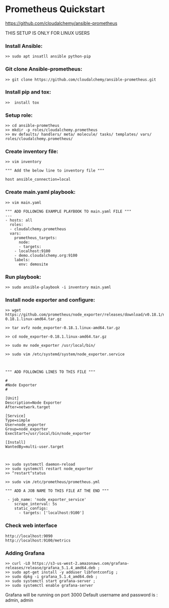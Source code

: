 # Prometheus Quickstart
https://github.com/cloudalchemy/ansible-prometheus

THIS SETUP IS ONLY FOR LINUX USERS

### Install Ansible:

	>> sudo apt insatll ansible python-pip

### Git clone Ansible-prometheus:
	
	>> git clone https://github.com/cloudalchemy/ansible-prometheus.git

### Install pip and tox:
	
	>>  install tox

### Setup role:

	>> cd ansible-prometheus
	>> mkdir -p roles/cloudalchemy.prometheus
	>> mv defaults/ handlers/ meta/ molecule/ tasks/ templates/ vars/ roles/cloudalchemy.prometheus/
		

### Create inventory file:
	>> vim inventory

	""" Add the below line to inventory file """

	host ansible_connection=local


### Create main.yaml playbook:

	>> vim main.yaml

	""" ADD FOLLOWING EXAMPLE PLAYBOOK TO main.yaml FILE """
	---
	- hosts: all
	  roles:
	  - cloudalchemy.prometheus
	  vars:
	    prometheus_targets:
	      node:
	      - targets:
		- localhost:9100
		- demo.cloudalchemy.org:9100
		labels:
		  env: demosite


### Run playbook:
	
	>> sudo ansible-playbook -i inventory main.yaml 

### Install node exporter and configure:

	>> wget https://github.com/prometheus/node_exporter/releases/download/v0.18.1/node_exporter-0.18.1.linux-amd64.tar.gz

	>> tar xvfz node_exporter-0.18.1.linux-amd64.tar.gz

	>> cd node_exporter-0.18.1.linux-amd64.tar.gz

	>> sudo mv node_exporter /usr/local/bin/

	>> sudo vim /etc/systemd/system/node_exporter.service 



	""" ADD FOLLOWING LINES TO THIS FILE """

	#
	#Node Exporter
	#

	[Unit]
	Description=Node Exporter
	After=network.target

	[Service]
	Type=simple
	User=node_exporter
	Group=node_exporter
	ExecStart=/usr/local/bin/node_exporter

	[Install]
	WantedBy=multi-user.target



	>> sudo systemctl daemon-reload
	>> sudo systemctl restart node_exporter
	>> ^restart^status

	>> sudo vim /etc/prometheus/prometheus.yml

	""" ADD A JOB NAME TO THIS FILE AT THE END """

	 - job_name: 'node_exporter_service'
	    scrape_interval: 5s
	    static_configs:
	      - targets: ['localhost:9100']


	

### Check web interface

	http://localhost:9090
	http://localhost:9100/metrics

### Adding Grafana
	
	>> curl -LO https://s3-us-west-2.amazonaws.com/grafana-releases/release/grafana_5.1.4_amd64.deb ;
	>> sudo apt-get install -y adduser libfontconfig ;
	>> sudo dpkg -i grafana_5.1.4_amd64.deb ;
	>> sudo systemctl start grafana-server ;
	>> sudo systemctl enable grafana-server

Grafana will be running on port 3000
Default username and password is : admin, admin

